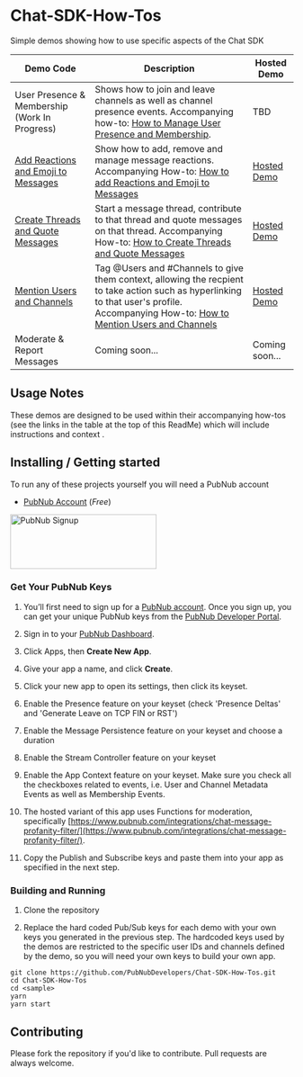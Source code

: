 # Chat-SDK-How-Tos

Simple demos showing how to use specific aspects of the Chat SDK

| Demo Code | Description | Hosted Demo |
| --- | --- | --- |
| User Presence & Membership (Work In Progress) |  Shows how to join and leave channels as well as channel presence events.  Accompanying how-to: [How to Manage User Presence and Membership](https://pubnub.com/how-to/chat-sdk-manage-user-presence-membership/). | TBD
| [Add Reactions and Emoji to Messages](https://github.com/PubNubDevelopers/Chat-SDK-How-Tos/tree/main/reactions) | Show how to add, remove and manage message reactions.  Accompanying How-to: [How to add Reactions and Emoji to Messages](https://pubnub.com/how-to/chat-sdk-add-reactions-to-messages/) | [Hosted Demo](https://chat-sdk-how-to-reactions.netlify.app/) |
| [Create Threads and Quote Messages](https://github.com/PubNubDevelopers/Chat-SDK-How-Tos/tree/main/threads-quotes) | Start a message thread, contribute to that thread and quote messages on that thread.  Accompanying How-to: [How to Create Threads and Quote Messages](https://pubnub.com/how-to/chat-sdk-create-threads-and-quote-messges/) | [Hosted Demo](https://chat-sdk-how-to-threads-quotes.netlify.app/) |
| [Mention Users and Channels](https://github.com/PubNubDevelopers/Chat-SDK-How-Tos/tree/main/mentions) | Tag @Users and #Channels to give them context, allowing the recpient to take action such as hyperlinking to that user's profile.  Accompanying How-to: [How to Mention Users and Channels](https://pubnub.com/how-to/chat-sdk-mention-users/) | [Hosted Demo](https://chat-sdk-how-to-mentions.netlify.app/) |
| Moderate & Report Messages | Coming soon... | Coming soon... |


## Usage Notes

These demos are designed to be used within their accompanying how-tos (see the links in the table at the top of this ReadMe) which will include instructions and context .  

## Installing / Getting started

To run any of these projects yourself you will need a PubNub account

- [PubNub Account](#pubnub-account) (*Free*)

<a href="https://admin.pubnub.com/signup">
	<img alt="PubNub Signup" src="https://i.imgur.com/og5DDjf.png" width=260 height=97/>
</a>

### Get Your PubNub Keys

1. You’ll first need to sign up for a [PubNub account](https://admin.pubnub.com/signup/). Once you sign up, you can get your unique PubNub keys from the [PubNub Developer Portal](https://admin.pubnub.com/).

1. Sign in to your [PubNub Dashboard](https://admin.pubnub.com/).

1. Click Apps, then **Create New App**.

1. Give your app a name, and click **Create**.

1. Click your new app to open its settings, then click its keyset.

1. Enable the Presence feature on your keyset (check 'Presence Deltas' and 'Generate Leave on TCP FIN or RST')

1. Enable the Message Persistence feature on your keyset and choose a duration

1. Enable the Stream Controller feature on your keyset

1. Enable the App Context feature on your keyset.  Make sure you check all the checkboxes related to events, i.e. User and Channel Metadata Events as well as Membership Events.

1. The hosted variant of this app uses Functions for moderation, specifically [https://www.pubnub.com/integrations/chat-message-profanity-filter/](https://www.pubnub.com/integrations/chat-message-profanity-filter/).

1. Copy the Publish and Subscribe keys and paste them into your app as specified in the next step.

### Building and Running

1. Clone the repository

1. Replace the hard coded Pub/Sub keys for each demo with your own keys you generated in the previous step.  The hardcoded keys used by the demos are restricted to the specific user IDs and channels defined by the demo, so you will need your own keys to build your own app.

```shell
git clone https://github.com/PubNubDevelopers/Chat-SDK-How-Tos.git
cd Chat-SDK-How-Tos
cd <sample>
yarn
yarn start
```

## Contributing
Please fork the repository if you'd like to contribute. Pull requests are always welcome.
